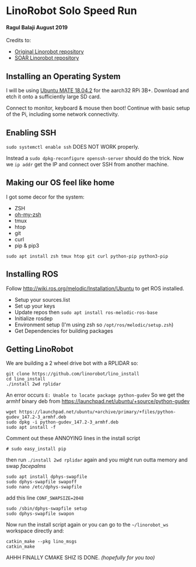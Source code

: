 LinoRobot Solo Speed Run
===
#### Ragul Balaji August 2019

Credits to:
- [Original Linorobot repository](https://github.com/linorobot/linorobot/)
- [SOAR Linorobot repository](https://github.com/sutd-robotics/soar-linorobot/)

## Installing an Operating System

I will be using [Ubuntu MATE 18.04.2](https://ubuntu-mate.org/blog/ubuntu-mate-bionic-final-release/) for the aarch32 RPi 3B+. Download and etch it onto a sufficiently large SD card.

Connect to monitor, keyboard & mouse then boot! Continue with basic setup of the Pi, including some network connectivity.

## Enabling SSH

`sudo systemctl enable ssh` DOES NOT WORK properly.

Instead a `sudo dpkg-reconfigure openssh-server` should do the trick. Now we `ip addr` get the IP and connect over SSH from another machine.

## Making our OS feel like home

I got some decor for the system:
- ZSH
- [oh-my-zsh](https://github.com/robbyrussell/oh-my-zsh/)
- tmux
- htop
- git
- curl
- pip & pip3

```
sudo apt install zsh tmux htop git curl python-pip python3-pip
```

## Installing ROS

Follow http://wiki.ros.org/melodic/Installation/Ubuntu to get ROS installed.
- Setup your sources.list
- Set up your keys
- Update repos then `sudo apt install ros-melodic-ros-base`
- Initialize rosdep
- Environment setup (I'm using zsh so `/opt/ros/melodic/setup.zsh`)
- Get Dependencies for building packages

## Getting LinoRobot

We are building a 2 wheel drive bot with a RPLIDAR so:
```
git clone https://github.com/linorobot/lino_install
cd lino_install
./install 2wd rplidar
```

An error occurs `E: Unable to locate package python-gudev`
So we get the armhf binary deb from https://launchpad.net/ubuntu/+source/python-gudev

```
wget https://launchpad.net/ubuntu/+archive/primary/+files/python-gudev_147.2-3_armhf.deb
sudo dpkg -i python-gudev_147.2-3_armhf.deb
sudo apt install -f
```
Comment out these ANNOYING lines in the install script
```
# sudo easy_install pip
```
then run `./install 2wd rplidar` again
and you might run outta memory and swap *facepalms*
```
sudo apt install dphys-swapfile
sudo dphys-swapfile swapoff
sudo nano /etc/dphys-swapfile
```
add this line `CONF_SWAPSIZE=2048`
```
sudo /sbin/dphys-swapfile setup
sudo dphys-swapfile swapon
```

Now run the install script again or you can go to the `~/linorobot_ws` workspace directly and:
```
catkin_make --pkg lino_msgs
catkin_make
```
AHHH FINALLY CMAKE SHIZ IS DONE. *(hopefully for you too)*
